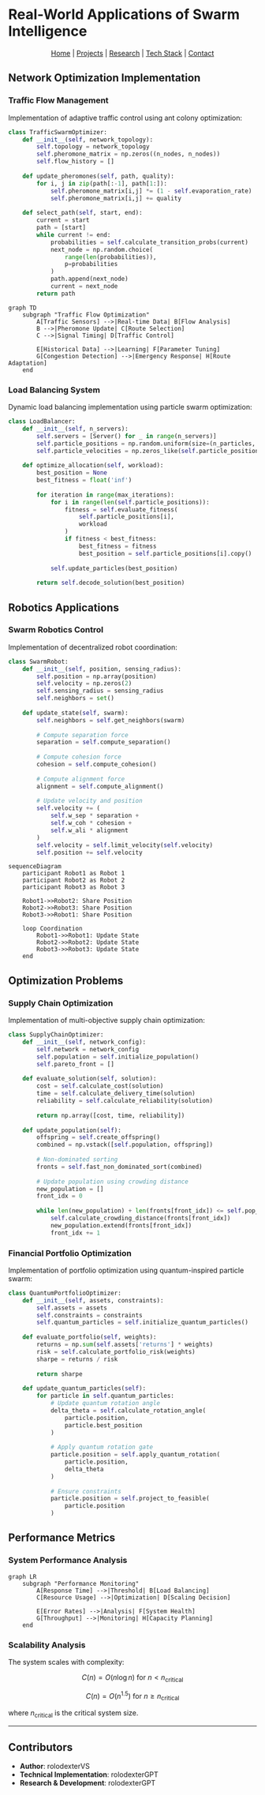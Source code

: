 # Real-World Applications of Swarm Intelligence

<p align="center">
  <a href="../../../../README.md">Home</a> | <a href="../../../../projects/projects.md">Projects</a> | <a href="../../../../research/research.md">Research</a> | <a href="../../../../techstack/techstack.md">Tech Stack</a> | <a href="../../../../contact.md">Contact</a>
</p>

## Network Optimization Implementation

### Traffic Flow Management

Implementation of adaptive traffic control using ant colony optimization:

```python
class TrafficSwarmOptimizer:
    def __init__(self, network_topology):
        self.topology = network_topology
        self.pheromone_matrix = np.zeros((n_nodes, n_nodes))
        self.flow_history = []
    
    def update_pheromones(self, path, quality):
        for i, j in zip(path[:-1], path[1:]):
            self.pheromone_matrix[i,j] *= (1 - self.evaporation_rate)
            self.pheromone_matrix[i,j] += quality
    
    def select_path(self, start, end):
        current = start
        path = [start]
        while current != end:
            probabilities = self.calculate_transition_probs(current)
            next_node = np.random.choice(
                range(len(probabilities)), 
                p=probabilities
            )
            path.append(next_node)
            current = next_node
        return path
```

```mermaid
graph TD
    subgraph "Traffic Flow Optimization"
        A[Traffic Sensors] -->|Real-time Data| B[Flow Analysis]
        B -->|Pheromone Update| C[Route Selection]
        C -->|Signal Timing| D[Traffic Control]
        
        E[Historical Data] -->|Learning| F[Parameter Tuning]
        G[Congestion Detection] -->|Emergency Response| H[Route Adaptation]
    end
```

### Load Balancing System

Dynamic load balancing implementation using particle swarm optimization:

```python
class LoadBalancer:
    def __init__(self, n_servers):
        self.servers = [Server() for _ in range(n_servers)]
        self.particle_positions = np.random.uniform(size=(n_particles, n_dimensions))
        self.particle_velocities = np.zeros_like(self.particle_positions)
        
    def optimize_allocation(self, workload):
        best_position = None
        best_fitness = float('inf')
        
        for iteration in range(max_iterations):
            for i in range(len(self.particle_positions)):
                fitness = self.evaluate_fitness(
                    self.particle_positions[i], 
                    workload
                )
                if fitness < best_fitness:
                    best_fitness = fitness
                    best_position = self.particle_positions[i].copy()
            
            self.update_particles(best_position)
        
        return self.decode_solution(best_position)
```

## Robotics Applications

### Swarm Robotics Control

Implementation of decentralized robot coordination:

```python
class SwarmRobot:
    def __init__(self, position, sensing_radius):
        self.position = np.array(position)
        self.velocity = np.zeros(2)
        self.sensing_radius = sensing_radius
        self.neighbors = set()
        
    def update_state(self, swarm):
        self.neighbors = self.get_neighbors(swarm)
        
        # Compute separation force
        separation = self.compute_separation()
        
        # Compute cohesion force
        cohesion = self.compute_cohesion()
        
        # Compute alignment force
        alignment = self.compute_alignment()
        
        # Update velocity and position
        self.velocity += (
            self.w_sep * separation + 
            self.w_coh * cohesion + 
            self.w_ali * alignment
        )
        self.velocity = self.limit_velocity(self.velocity)
        self.position += self.velocity
```

```mermaid
sequenceDiagram
    participant Robot1 as Robot 1
    participant Robot2 as Robot 2
    participant Robot3 as Robot 3
    
    Robot1->>Robot2: Share Position
    Robot2->>Robot3: Share Position
    Robot3->>Robot1: Share Position
    
    loop Coordination
        Robot1->>Robot1: Update State
        Robot2->>Robot2: Update State
        Robot3->>Robot3: Update State
    end
```

## Optimization Problems

### Supply Chain Optimization

Implementation of multi-objective supply chain optimization:

```python
class SupplyChainOptimizer:
    def __init__(self, network_config):
        self.network = network_config
        self.population = self.initialize_population()
        self.pareto_front = []
        
    def evaluate_solution(self, solution):
        cost = self.calculate_cost(solution)
        time = self.calculate_delivery_time(solution)
        reliability = self.calculate_reliability(solution)
        
        return np.array([cost, time, reliability])
    
    def update_population(self):
        offspring = self.create_offspring()
        combined = np.vstack([self.population, offspring])
        
        # Non-dominated sorting
        fronts = self.fast_non_dominated_sort(combined)
        
        # Update population using crowding distance
        new_population = []
        front_idx = 0
        
        while len(new_population) + len(fronts[front_idx]) <= self.pop_size:
            self.calculate_crowding_distance(fronts[front_idx])
            new_population.extend(fronts[front_idx])
            front_idx += 1
```

### Financial Portfolio Optimization

Implementation of portfolio optimization using quantum-inspired particle swarm:

```python
class QuantumPortfolioOptimizer:
    def __init__(self, assets, constraints):
        self.assets = assets
        self.constraints = constraints
        self.quantum_particles = self.initialize_quantum_particles()
        
    def evaluate_portfolio(self, weights):
        returns = np.sum(self.assets['returns'] * weights)
        risk = self.calculate_portfolio_risk(weights)
        sharpe = returns / risk
        
        return sharpe
    
    def update_quantum_particles(self):
        for particle in self.quantum_particles:
            # Update quantum rotation angle
            delta_theta = self.calculate_rotation_angle(
                particle.position,
                particle.best_position
            )
            
            # Apply quantum rotation gate
            particle.position = self.apply_quantum_rotation(
                particle.position,
                delta_theta
            )
            
            # Ensure constraints
            particle.position = self.project_to_feasible(
                particle.position
            )
```

## Performance Metrics

### System Performance Analysis

```mermaid
graph LR
    subgraph "Performance Monitoring"
        A[Response Time] -->|Threshold| B[Load Balancing]
        C[Resource Usage] -->|Optimization| D[Scaling Decision]
        
        E[Error Rates] -->|Analysis| F[System Health]
        G[Throughput] -->|Monitoring| H[Capacity Planning]
    end
```

### Scalability Analysis

The system scales with complexity:

$$
C(n) = O(n \log n) \text{ for } n < n_{\text{critical}}
$$

$$
C(n) = O(n^{1.5}) \text{ for } n \geq n_{\text{critical}}
$$

where $n_{\text{critical}}$ is the critical system size.

---

## Contributors

- **Author**: rolodexterVS
- **Technical Implementation**: rolodexterGPT
- **Research & Development**: rolodexterGPT 